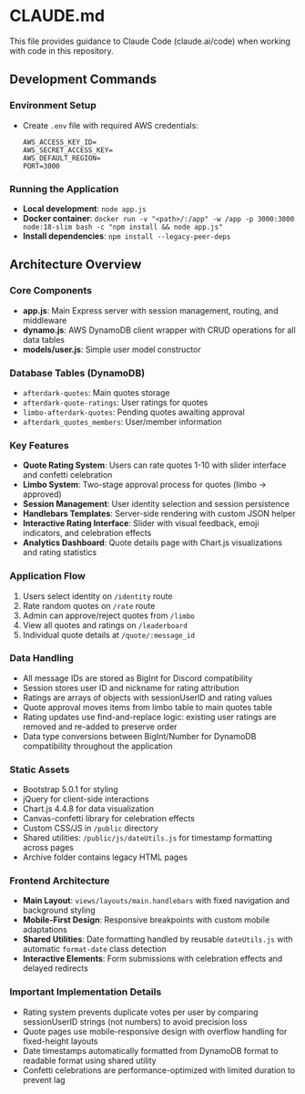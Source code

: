 # CLAUDE.md

This file provides guidance to Claude Code (claude.ai/code) when working with code in this repository.

## Development Commands

### Environment Setup
- Create `.env` file with required AWS credentials:
  ```
  AWS_ACCESS_KEY_ID=
  AWS_SECRET_ACCESS_KEY=
  AWS_DEFAULT_REGION=
  PORT=3000
  ```

### Running the Application
- **Local development**: `node app.js`
- **Docker container**: `docker run -v "<path>/:/app" -w /app -p 3000:3000 node:18-slim bash -c "npm install && node app.js"`
- **Install dependencies**: `npm install --legacy-peer-deps`

## Architecture Overview

### Core Components
- **app.js**: Main Express server with session management, routing, and middleware
- **dynamo.js**: AWS DynamoDB client wrapper with CRUD operations for all data tables
- **models/user.js**: Simple user model constructor

### Database Tables (DynamoDB)
- `afterdark-quotes`: Main quotes storage
- `afterdark-quote-ratings`: User ratings for quotes
- `limbo-afterdark-quotes`: Pending quotes awaiting approval
- `afterdark_quotes_members`: User/member information

### Key Features
- **Quote Rating System**: Users can rate quotes 1-10 with slider interface and confetti celebration
- **Limbo System**: Two-stage approval process for quotes (limbo → approved)
- **Session Management**: User identity selection and session persistence
- **Handlebars Templates**: Server-side rendering with custom JSON helper
- **Interactive Rating Interface**: Slider with visual feedback, emoji indicators, and celebration effects
- **Analytics Dashboard**: Quote details page with Chart.js visualizations and rating statistics

### Application Flow
1. Users select identity on `/identity` route
2. Rate random quotes on `/rate` route
3. Admin can approve/reject quotes from `/limbo`
4. View all quotes and ratings on `/leaderboard`
5. Individual quote details at `/quote/:message_id`

### Data Handling
- All message IDs are stored as BigInt for Discord compatibility
- Session stores user ID and nickname for rating attribution
- Ratings are arrays of objects with sessionUserID and rating values
- Quote approval moves items from limbo table to main quotes table
- Rating updates use find-and-replace logic: existing user ratings are removed and re-added to preserve order
- Data type conversions between BigInt/Number for DynamoDB compatibility throughout the application

### Static Assets
- Bootstrap 5.0.1 for styling
- jQuery for client-side interactions
- Chart.js 4.4.8 for data visualization
- Canvas-confetti library for celebration effects
- Custom CSS/JS in `/public` directory
- Shared utilities: `/public/js/dateUtils.js` for timestamp formatting across pages
- Archive folder contains legacy HTML pages

### Frontend Architecture
- **Main Layout**: `views/layouts/main.handlebars` with fixed navigation and background styling
- **Mobile-First Design**: Responsive breakpoints with custom mobile adaptations
- **Shared Utilities**: Date formatting handled by reusable `dateUtils.js` with automatic `format-date` class detection
- **Interactive Elements**: Form submissions with celebration effects and delayed redirects

### Important Implementation Details
- Rating system prevents duplicate votes per user by comparing sessionUserID strings (not numbers) to avoid precision loss
- Quote pages use mobile-responsive design with overflow handling for fixed-height layouts
- Date timestamps automatically formatted from DynamoDB format to readable format using shared utility
- Confetti celebrations are performance-optimized with limited duration to prevent lag